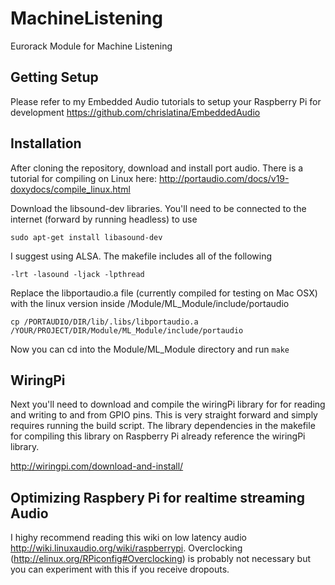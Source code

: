 # MachineListening
Eurorack Module for Machine Listening

## Getting Setup
Please refer to my Embedded Audio tutorials to setup your Raspberry Pi for development
https://github.com/chrislatina/EmbeddedAudio

## Installation
After cloning the repository, download and install port audio. There is a tutorial for compiling on Linux here: http://portaudio.com/docs/v19-doxydocs/compile_linux.html

Download the libsound-dev libraries. You'll need to be connected to the internet (forward by running headless) to use 

```sudo apt-get install libasound-dev```

I suggest using ALSA. The makefile includes all of the following 

```-lrt -lasound -ljack -lpthread```

Replace the libportaudio.a file (currently compiled for testing on Mac OSX) with the linux version inside /Module/ML_Module/include/portaudio

```cp /PORTAUDIO/DIR/lib/.libs/libportaudio.a /YOUR/PROJECT/DIR/Module/ML_Module/include/portaudio```

Now you can cd into the Module/ML_Module directory and run `make`

## WiringPi
Next you'll need to download and compile the wiringPi library for for reading and writing to and from GPIO pins. This is very straight forward and simply requires running the build script. The library dependencies in the makefile for compiling this library on Raspberry Pi already reference the wiringPi library.

http://wiringpi.com/download-and-install/

## Optimizing Raspbery Pi for realtime streaming Audio

I highy recommend reading this wiki on low latency audio http://wiki.linuxaudio.org/wiki/raspberrypi. Overclocking (http://elinux.org/RPiconfig#Overclocking) is probably not necessary but you can experiment with this if you receive dropouts.
